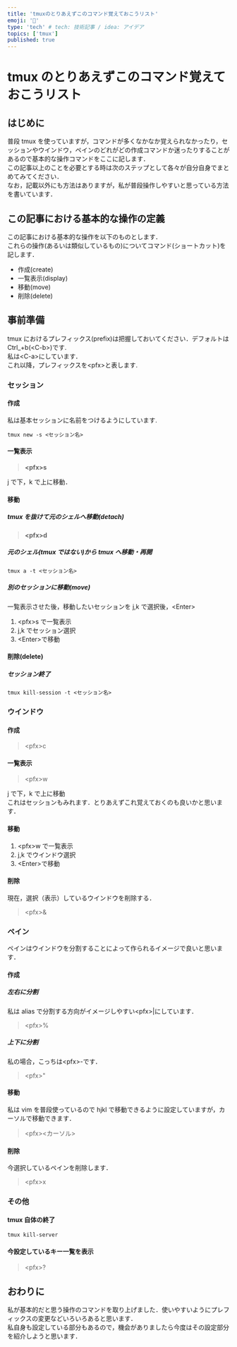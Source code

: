 ```yaml
---
title: 'tmuxのとりあえずこのコマンド覚えておこうリスト'
emoji: '🤖'
type: 'tech' # tech: 技術記事 / idea: アイデア
topics: ['tmux']
published: true
---
```


# tmux のとりあえずこのコマンド覚えておこうリスト

## はじめに

普段 tmux を使っていますが，コマンドが多くなかなか覚えられなかったり，セッションやウインドウ，ペインのどれがどの作成コマンドか迷ったりすることがあるので基本的な操作コマンドをここに記します．  
この記事以上のことを必要とする時は次のステップとして各々が自分自身でまとめてみてください．  
なお，記載以外にも方法はありますが，私が普段操作しやすいと思っている方法を書いています．

## この記事における基本的な操作の定義

この記事における基本的な操作を以下のものとします．  
これらの操作(あるいは類似しているもの)についてコマンド(ショートカット)を記します．

- 作成(create)
- 一覧表示(display)
- 移動(move)
- 削除(delete)

## 事前準備

tmux におけるプレフィックス(prefix)は把握しておいてください．デフォルトは Ctrl\_+b\(\<C-b\>\)です.  
私は\<C-a\>にしています．  
これ以降，プレフィックスを\<pfx\>と表します.

### セッション

#### 作成

私は基本セッションに名前をつけるようにしています.

```shell:shell
tmux new -s <セッション名>
```

#### 一覧表示

> **\<pfx\>s**

j で下，k で上に移動．

#### 移動

##### tmux を抜けて元のシェルへ移動(detach)

> **\<pfx\>d**

##### 元のシェル(tmux ではない)から tmux へ移動・再開

```shell:shell
tmux a -t <セッション名>
```

##### 別のセッションに移動(move)

一覧表示させた後，移動したいセッションを j,k で選択後，\<Enter\>

1. \<pfx\>s で一覧表示
2. j,k でセッション選択
3. \<Enter\>で移動

#### 削除(delete)

##### セッション終了

```shell:shell
tmux kill-session -t <セッション名>
```

### ウインドウ

#### 作成

> \<pfx\>c

#### 一覧表示

> \<pfx\>w

j で下，k で上に移動  
これはセッションもみれます．とりあえずこれ覚えておくのも良いかと思います．

#### 移動

1. \<pfx\>w で一覧表示
2. j,k でウインドウ選択
3. \<Enter\>で移動

#### 削除

現在，選択（表示）しているウインドウを削除する．

> \<pfx\>&

### ペイン

ペインはウインドウを分割することによって作られるイメージで良いと思います．

#### 作成

##### 左右に分割

私は alias で分割する方向がイメージしやすい\<pfx\>|にしています．

> \<pfx\>%

##### 上下に分割

私の場合，こっちは\<pfx\>-です．

> \<pfx\>"

#### 移動

私は vim を普段使っているので hjkl で移動できるように設定していますが，カーソルで移動できます．

> \<pfx\>\<カーソル\>

#### 削除

今選択しているペインを削除します．

> \<pfx\>x

### その他

#### tmux 自体の終了

```shell:shell
tmux kill-server
```

#### 今設定しているキー一覧を表示

> \<pfx\>?

## おわりに

私が基本的だと思う操作のコマンドを取り上げました．使いやすいようにプレフィックスの変更などいろいろあると思います．  
私自身も設定している部分もあるので，機会がありましたら今度はその設定部分を紹介しようと思います．
